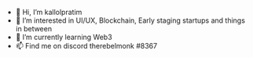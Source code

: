 - 👋 Hi, I’m kallolpratim
- 👀 I’m interested in UI/UX, Blockchain, Early staging startups and things in between
- 🌱 I’m currently learning Web3
- 📫 Find me on discord therebelmonk #8367
